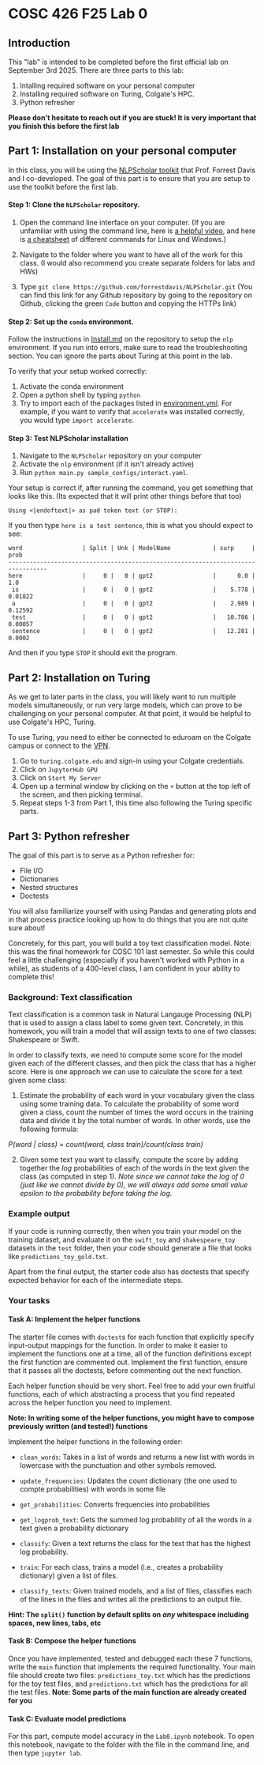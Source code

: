 # COSC 426 F25 Lab 0

## Introduction

This "lab" is intended to be completed before the first official lab on September 3rd 2025. There are three parts to this lab: 

1. Intalling required software on your personal computer
2. Installing required software on Turing, Colgate's HPC. 
3. Python refresher

**Please don't hesitate to reach out if you are stuck! It is very important that you finish this before the first lab**

## Part 1: Installation on your personal computer

In this class, you will be using the [NLPScholar toolkit](https://github.com/forrestdavis/NLPScholar/) that Prof. Forrest Davis and I co-developed. The goal of this part is to ensure that you are setup to use the toolkit before the first lab. 

#### Step 1: Clone the `NLPScholar` repository. 

1. Open the command line interface on your computer. (If you are unfamiliar with using the command line, here is [a helpful video](https://www.youtube.com/watch?v=bE9DyH43C2I), and here is [a cheatsheet](https://www.geeksforgeeks.org/linux-unix/linux-vs-windows-commands/) of different commands for Linux and Windows.)

2. Navigate to the folder where you want to have all of the work for this class. (I would also recommend you create separate folders for labs and HWs)

3. Type `git clone https://github.com/forrestdavis/NLPScholar.git` (You can find this link for any Github repository by going to the repository on Github, clicking the green `Code` button and copying the HTTPs link)


#### Step 2: Set up the `conda` environment.

Follow the instructions in [Install.md](https://github.com/forrestdavis/NLPScholar/blob/main/Install.md) on the repository to setup the `nlp` environment. If you run into errors, make sure to read the troubleshooting section. You can ignore the parts about Turing at this point in the lab. 

To verify that your setup worked correctly: 

1. Activate the conda environment
2. Open a python shell by typing `python`
3. Try to import each of the packages listed in [environment.yml](https://github.com/forrestdavis/NLPScholar/blob/main/environment.yml). For example, if you want to verify that `accelerate` was installed correctly, you would type `import accelerate`. 


#### Step 3: Test NLPScholar installation

1. Navigate to the `NLPScholar` repository on your computer
2. Activate the `nlp` environment (if it isn't already active)
3. Run `python main.py sample_configs/interact.yaml`. 

Your setup is correct if, after running the command, you get something that looks like this. (Its expected that it will print other things before that too)

`Using <|endoftext|> as pad token
text (or STOP):`

If you then type `here is a test sentence`, this is what you should expect to see: 

```
word                 | Split | Unk | ModelName            | surp     | prob      
---------------------------------------------------------------------------------
here                 |     0 |   0 | gpt2                 |      0.0 |        1.0
 is                  |     0 |   0 | gpt2                 |    5.778 |    0.01822
 a                   |     0 |   0 | gpt2                 |    2.989 |    0.12592
 test                |     0 |   0 | gpt2                 |   10.786 |    0.00057
 sentence            |     0 |   0 | gpt2                 |   12.281 |     0.0002

```

And then if you type `STOP` it should exit the program. 


## Part 2: Installation on Turing

As we get to later parts in the class, you will likely want to run multiple models simultaneously, or run very large models, which can prove to be challenging on your personal computer. At that point, it would be helpful to use Colgate's HPC, Turing. 

To use Turing, you need to either be connected to eduroam on the Colgate campus or connect to the [VPN](https://www.colgate.edu/about/campus-services-and-resources/vpn-connections-campus-network).

1. Go to `turing.colgate.edu` and sign-in using your Colgate credentials. 
2. Click on `JupyterHub GPU`
3. Click on `Start My Server`
4. Open up a terminal window by clicking on the `+` button at the top left of the screen, and then picking terminal. 
5. Repeat steps 1-3 from Part 1, this time also following the Turing specific parts. 


## Part 3: Python refresher


The goal of this part is to serve as a Python refresher for: 

- File I/O
- Dictionaries
- Nested structures
- Doctests

You will also familiarize yourself with using Pandas and generating plots and in that process practice looking up how to do things that you are not quite sure about!

Concretely, for this part, you will build a toy text classification model. Note: this was the final homework for COSC 101 last semester. So while this could feel a little challenging (especially if you haven't worked with Python in a while), as students of a 400-level class, I am confident in your ability to complete this! 

### Background: Text classification 

Text classification is a common task in Natural Langauge Processing (NLP) that is used to assign a class label to some given text. Concretely, in this homework, you will train a model that will assign texts to one of two classes: Shakespeare or Swift. 

In order to classify texts, we need to compute some score for the model given each of the different classes, and then pick the class that has a higher score. Here is one approach we can use to calculate the score for a text given some class: 

1. Estimate the probability of each word in your vocabulary given the class using some training data. To calculate the probability of some word given a class, count the number of times the word occurs in the training data and divide it by the total number of words. In other words, use the following formula: 

 *P(word | class) = count(word, class train)/count(class train)*


2. Given some text you want to classify, compute the score by adding together the *log* probabilities of each of the words in the text given the class (as computed in step 1). *Note since we cannot take the log of 0 (just like we cannot divide by 0), we will always add some small value epsilon to the probability before taking the log.* 


### Example output

If your code is running correctly, then when you train your model on the training dataset, and evaluate it on the `swift_toy` and `shakespeare_toy` datasets in the `test` folder, then your code should generate a file that looks like `predictions_toy_gold.txt`. 

Apart from the final output, the starter code also has doctests that specify expected behavior for each of the intermediate steps. 


### Your tasks

#### Task A: Implement the helper functions

The starter file comes with `doctest`s for each function that explicitly specify input-output mappings for the function. In order to make it easier to implement the functions one at a time, all of the function definitions except the first function are commented out. Implement the first function, ensure that it passes all the doctests, before commenting out the next function. 

Each helper function should be very short. Feel free to add your own fruitful functions, each of which abstracting a process that you find repeated across the helper function you need to implement.

**Note: In writing some of the helper functions, you might have to compose previously written (and tested!) functions**

Implement the helper functions in the following order: 


- `clean_words`: Takes in a list of words and returns a new list with words in lowercase with the punctuation and other symbols removed. 

- `update_frequencies`: Updates the count dictionary (the one used to compte probabilities) with words in some file

- `get_probabilities`: Converts frequencies into probabilities

- `get_logprob_text`: Gets the summed log probability of all the words in a text given a probability dictionary

- `classify`: Given a text returns the class for the text that has the highest log probability. 

- `train`: For each class, trains a model (i.e., creates a probability dictionary) given a list of files. 

- `classify_texts`: Given trained models, and a list of files, classifies each of the lines in the files and writes all the predictions to an output file. 


**Hint: The `split()` function by default splits on *any* whitespace including spaces, new lines, tabs, etc**

#### Task B: Compose the helper functions

Once you have implemented, tested and debugged each these 7 functions, write the `main` function that implements the required functionality. Your main file should create two files: `predictions_toy.txt` which has the predictions for the toy test files, and `predictions.txt` which has the predictions for all the test files. **Note: Some parts of the main function are already created for you**

#### Task C: Evaluate model predictions

For this part, compute model accuracy in the `Lab0.ipynb` notebook. To open this notebook, navigate to the folder with the file in the command line, and then type `jupyter lab`. 


